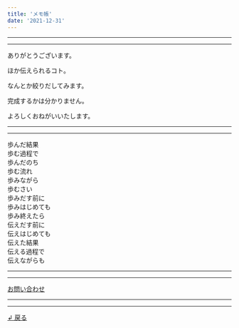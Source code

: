 ```yaml
---
title: 'メモ帳'
date: '2021-12-31'
---
```

***
***
ありがとうございます。

ほか伝えられるコト。

なんとか絞りだしてみます。

完成するかは分かりません。

よろしくおねがいいたします。
***
***
歩んだ結果  
歩む過程で  
歩んだのち  
歩む流れ  
歩みながら  
歩むさい  
歩みだす前に  
歩みはじめても  
歩み終えたら  
伝えだす前に  
伝えはじめても  
伝えた結果  
伝える過程で  
伝えながらも  
***
***
[お問い合わせ](https://thebase.in/inquiry/01234567890)
***
***
[ ↲ 戻る ](https://01234567890.thebase.in/about)
